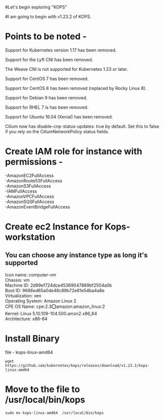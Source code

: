 #Let's begin exploring "KOPS"


#I am going to begin with v1.23.2 of KOPS.

# Points to be noted - 
Support for Kubernetes version 1.17 has been removed.

Support for the Lyft CNI has been removed.

The Weave CNI is not supported for Kubernetes 1.23 or later.

Support for CentOS 7 has been removed.

Support for CentOS 8 has been removed (replaced by Rocky Linux 8).

Support for Debian 9 has been removed.

Support for RHEL 7 is has been removed.

Support for Ubuntu 16.04 (Xenial) has been removed.

Cilium now has disable-cnp-status-updates: true by default. Set this to false if you rely on the CiliumNetworkPolicy status fields.


# Create IAM role for instance with permissions -
  -AmazonEC2FullAccess
  <br />
  -AmazonRoute53FullAccess
  <br />
  -AmazonS3FullAccess
  <br />
  -IAMFullAccess
  <br />
  -AmazonVPCFullAccess
  <br />
  -AmazonSQSFullAccess
  <br />
  -AmazonEventBridgeFullAccess


# Create ec2 Instance for Kops-workstation 
## You can choose any instance type as long it's supported
  Icon name: computer-vm 
  <br />
           Chassis: vm 
           <br />
        Machine ID: 2d99ef724dce45369047869bf2504a0b 
        <br />
           Boot ID: 9666ed65a0de48c89b72e81e54ba4a8e
           <br /> 
    Virtualization: xen
    <br /> 
  Operating System: Amazon Linux 2 
  <br />
       CPE OS Name: cpe:2.3:o:amazon:amazon_linux:2
       <br /> 
            Kernel: Linux 5.10.109-104.500.amzn2.x86_64
            <br /> 
      Architecture: x86-64 


# Install Binary
file -  kops-linux-amd64

```
wget https://github.com/kubernetes/kops/releases/download/v1.23.2/kops-linux-amd64
```  

# Move to the file to /usr/local/bin/kops

```
sudo mv kops-linux-amd64  /usr/local/bin/kops
```





